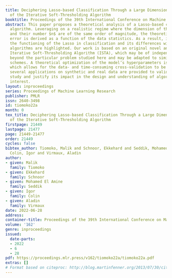 ```yaml
---
title: Deciphering Lasso-based Classification Through a Large Dimensional Analysis
  of the Iterative Soft-Thresholding Algorithm
booktitle: Proceedings of the 39th International Conference on Machine Learning
abstract: This paper proposes a theoretical analysis of a Lasso-based classification
  algorithm. Leveraging on a realistic regime where the dimension of the data $p$
  and their number $n$ are of the same order of magnitude, the theoretical classification
  error is derived as a function of the data statistics. As a result, insights into
  the functioning of the Lasso in classification and its differences with competing
  algorithms are highlighted. Our work is based on an original novel analysis of the
  Iterative Soft-Thresholding Algorithm (ISTA), which may be of independent interest
  beyond the particular problem studied here and may be adapted to similar iterative
  schemes. A theoretical optimization of the model’s hyperparameters is also provided,
  which allows for the data- and time-consuming cross-validation to be avoided. Finally,
  several applications on synthetic and real data are provided to validate the theoretical
  study and justify its impact in the design and understanding of algorithms of practical
  interest.
layout: inproceedings
series: Proceedings of Machine Learning Research
publisher: PMLR
issn: 2640-3498
id: tiomoko22a
month: 0
tex_title: Deciphering Lasso-based Classification Through a Large Dimensional Analysis
  of the Iterative Soft-Thresholding Algorithm
firstpage: 21449
lastpage: 21477
page: 21449-21477
order: 21449
cycles: false
bibtex_author: Tiomoko, Malik and Schnoor, Ekkehard and Seddik, Mohamed El Amine and
  Colin, Igor and Virmaux, Aladin
author:
- given: Malik
  family: Tiomoko
- given: Ekkehard
  family: Schnoor
- given: Mohamed El Amine
  family: Seddik
- given: Igor
  family: Colin
- given: Aladin
  family: Virmaux
date: 2022-06-28
address:
container-title: Proceedings of the 39th International Conference on Machine Learning
volume: '162'
genre: inproceedings
issued:
  date-parts:
  - 2022
  - 6
  - 28
pdf: https://proceedings.mlr.press/v162/tiomoko22a/tiomoko22a.pdf
extras: []
# Format based on citeproc: http://blog.martinfenner.org/2013/07/30/citeproc-yaml-for-bibliographies/
---
```

